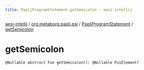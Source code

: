 ```yaml
---
title: PapljProgramStatement.getSemicolon - aesi-intellij
---
```


[aesi-intellij](../../index.html) / [org.metaborg.paplj.psi](../index.html) / [PapljProgramStatement](index.html) / [getSemicolon](.)

# getSemicolon

`@Nullable abstract fun getSemicolon(): @Nullable PsiElement?`